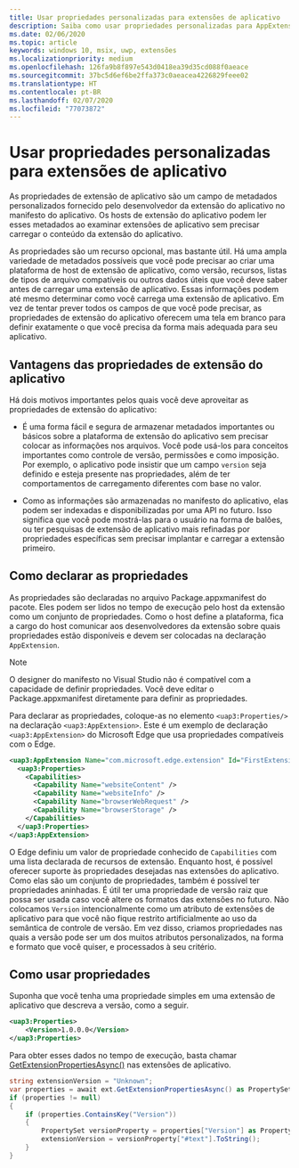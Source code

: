 ```yaml
---
title: Usar propriedades personalizadas para extensões de aplicativo
description: Saiba como usar propriedades personalizadas para AppExtensions
ms.date: 02/06/2020
ms.topic: article
keywords: windows 10, msix, uwp, extensões
ms.localizationpriority: medium
ms.openlocfilehash: 126fa9b8f897e543d0418ea39d35cd088f0aeace
ms.sourcegitcommit: 37bc5d6ef6be2ffa373c0aeacea4226829feee02
ms.translationtype: HT
ms.contentlocale: pt-BR
ms.lasthandoff: 02/07/2020
ms.locfileid: "77073872"
---
```

# <a name="using-custom-properties-for-app-extensions"></a>Usar propriedades personalizadas para extensões de aplicativo

As propriedades de extensão de aplicativo são um campo de metadados personalizados fornecido pelo desenvolvedor da extensão do aplicativo no manifesto do aplicativo. Os hosts de extensão do aplicativo podem ler esses metadados ao examinar extensões de aplicativo sem precisar carregar o conteúdo da extensão do aplicativo.

As propriedades são um recurso opcional, mas bastante útil. Há uma ampla variedade de metadados possíveis que você pode precisar ao criar uma plataforma de host de extensão de aplicativo, como versão, recursos, listas de tipos de arquivo compatíveis ou outros dados úteis que você deve saber antes de carregar uma extensão de aplicativo. Essas informações podem até mesmo determinar como você carrega uma extensão de aplicativo. Em vez de tentar prever todos os campos de que você pode precisar, as propriedades de extensão do aplicativo oferecem uma tela em branco para definir exatamente o que você precisa da forma mais adequada para seu aplicativo.

## <a name="advantages-of-app-extension-properties"></a>Vantagens das propriedades de extensão do aplicativo

Há dois motivos importantes pelos quais você deve aproveitar as propriedades de extensão do aplicativo:

* É uma forma fácil e segura de armazenar metadados importantes ou básicos sobre a plataforma de extensão do aplicativo sem precisar colocar as informações nos arquivos. Você pode usá-los para conceitos importantes como controle de versão, permissões e como imposição. Por exemplo, o aplicativo pode insistir que um campo `version` seja definido e esteja presente nas propriedades, além de ter comportamentos de carregamento diferentes com base no valor.

* Como as informações são armazenadas no manifesto do aplicativo, elas podem ser indexadas e disponibilizadas por uma API no futuro. Isso significa que você pode mostrá-las para o usuário na forma de balões, ou ter pesquisas de extensão de aplicativo mais refinadas por propriedades específicas sem precisar implantar e carregar a extensão primeiro.

## <a name="how-to-declare-properties"></a>Como declarar as propriedades

As propriedades são declaradas no arquivo Package.appxmanifest do pacote. Eles podem ser lidos no tempo de execução pelo host da extensão como um conjunto de propriedades. Como o host define a plataforma, fica a cargo do host comunicar aos desenvolvedores da extensão sobre quais propriedades estão disponíveis e devem ser colocadas na declaração `AppExtension`.

> [!NOTE]
> O designer do manifesto no Visual Studio não é compatível com a capacidade de definir propriedades. Você deve editar o Package.appxmanifest diretamente para definir as propriedades.

Para declarar as propriedades, coloque-as no elemento `<uap3:Properties/>` na declaração `<uap3:AppExtension>`. Este é um exemplo de declaração `<uap3:AppExtension>` do Microsoft Edge que usa propriedades compatíveis com o Edge.

```xml
<uap3:AppExtension Name="com.microsoft.edge.extension" Id="FirstExtension" PublicFolder="Extension" DisplayName="MyExtension">
  <uap3:Properties>
    <Capabilities>
      <Capability Name="websiteContent" />
      <Capability Name="websiteInfo" />
      <Capability Name="browserWebRequest" />
      <Capability Name="browserStorage" />
    </Capabilities>
  </uap3:Properties>
</uap3:AppExtension>
```

O Edge definiu um valor de propriedade conhecido de `Capabilities` com uma lista declarada de recursos de extensão. Enquanto host, é possível oferecer suporte às propriedades desejadas nas extensões do aplicativo. Como elas são um conjunto de propriedades, também é possível ter propriedades aninhadas. É útil ter uma propriedade de versão raiz que possa ser usada caso você altere os formatos das extensões no futuro. Não colocamos `Version` intencionalmente como um atributo de extensões de aplicativo para que você não fique restrito artificialmente ao uso da semântica de controle de versão. Em vez disso, criamos propriedades nas quais a versão pode ser um dos muitos atributos personalizados, na forma e formato que você quiser, e processados à seu critério.

## <a name="how-to-use-properties"></a>Como usar propriedades

Suponha que você tenha uma propriedade simples em uma extensão de aplicativo que descreva a versão, como a seguir.

```xml
<uap3:Properties>
    <Version>1.0.0.0</Version>
</uap3:Properties>
```

Para obter esses dados no tempo de execução, basta chamar [GetExtensionPropertiesAsync()](https://docs.microsoft.com/uwp/api/windows.applicationmodel.appextensions.appextension.getextensionpropertiesasync) nas extensões de aplicativo.

```csharp
string extensionVersion = "Unknown";
var properties = await ext.GetExtensionPropertiesAsync() as PropertySet;
if (properties != null)
{
    if (properties.ContainsKey("Version"))
    {
        PropertySet versionProperty = properties["Version"] as PropertySet;
        extensionVersion = versionProperty["#text"].ToString();
    }
}
```
